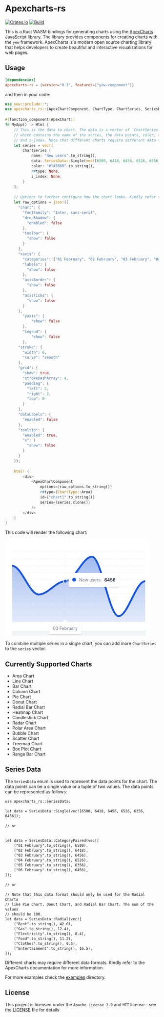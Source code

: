 # Apexcharts-rs
[![Crates.io](https://img.shields.io/crates/v/apexcharts-rs)](https://crates.io/crates/apexcharts-rs)
[![Build](https://github.com/clementwanjau/apexcharts-rs/actions/workflows/build.yaml/badge.svg)](https://github.com/clementwanjau/apexcharts-rs/actions/workflows/build.yaml)

This is a Rust WASM bindings for generating charts using the [ApexCharts](https://apexcharts.com/) JavaScript library. The library provides components for creating charts with the `yew` framework. ApexCharts is a modern open source charting library that helps developers to create beautiful and interactive visualizations for web pages.

## Usage
```toml
[dependencies]
apexcharts-rs = {version="0.1", features=["yew-component"]}
```
and then in your code:

```rust
use yew::prelude::*;
use apexcharts_rs::{ApexChartComponent, ChartType, ChartSeries, SeriesData};

#[function_component(ApexChart)]
fn MyApp() -> Html {
    // This is the data to chart. The data is a vector of `ChartSeries` 
    // which contains the name of the series, the data points, color, type 
    // and z-index. Note that different charts require different data types. 
    let series = vec![
        ChartSeries {
            name: "New users".to_string(),
            data: SeriesData::Single(vec![6500, 6418, 6456, 6526, 6356, 6456]),
            color: "#1A56DB".to_string(),
            r#type: None,
            z_index: None,
        }
    ];
    
    // Options to further configure how the chart looks. Kindly refer to the ApexCharts documentation for more options.
    let raw_options = json!({
      "chart": {
        "fontFamily": "Inter, sans-serif",
        "dropShadow": {
          "enabled": false
        },
        "toolbar": {
          "show": false
        }
      },
      "xaxis": {
        "categories": ["01 February", "02 February", "03 February", "04 February", "05 February", "06 February", "07 February"],
        "labels": {
          "show": false
        },
        "axisBorder": {
          "show": false
        },
        "axisTicks": {
          "show": false
        }
      },
        "yaxis": {
            "show": false
        },
        "legend": {
            "show": false
        },
      "stroke": {
        "width": 6,
        "curve": "smooth"
      },
      "grid": {
        "show": true,
        "strokeDashArray": 4,
        "padding": {
          "left": 2,
          "right": 2,
          "top": 0
        }
      },
      "dataLabels": {
        "enabled": false
      },
      "tooltip": {
        "enabled": true,
        "x": {
          "show": false
        }
      }
    });

    html! {
        <div>
            <ApexChartComponent
                options={raw_options.to_string()}
                r#type={ChartType::Area}
                id={"chart1".to_string()}
                series={series.clone()}
            />
        </div>
    }
}
```


This code will render the following chart:

![Area Chart](./assets/area_chart.png)


To combine multiple series in a single chart, you can add more `ChartSeries` to the `series` vector. 

## Currently Supported Charts
- Area Chart
- Line Chart
- Bar Chart
- Column Chart
- Pie Chart
- Donut Chart
- Radial Bar Chart
- Heatmap Chart
- Candlestick Chart
- Radar Chart
- Polar Area Chart
- Bubble Chart
- Scatter Chart
- Treemap Chart
- Box Plot Chart
- Range Bar Chart

## Series Data
The `SeriesData` enum is used to represent the data points for the chart. The data points can be a single value or a tuple of two values. The data points can be represented as follows:
```
use apexcharts_rs::SeriesData;

let data = SeriesData::Single(vec![6500, 6418, 6456, 6526, 6356, 6456]);

// or 


let data = SeriesData::CategoryPaired(vec![
    ("01 February".to_string(), 6500),
    ("02 February".to_string(), 6418),
    ("03 February".to_string(), 6456),
    ("04 February".to_string(), 6526),
    ("05 February".to_string(), 6356),
    ("06 February".to_string(), 6456),
]);

// or

// Note that this data format should only be used for the Radial Charts 
// like Pie Chart, Donut Chart, and Radial Bar Chart. The sum of the values 
// should be 100.
let data = SeriesData::Radial(vec![
    ("Rent".to_string(), 42.0),
    ("Gas".to_string(), 12.4),
    ("Electricity".to_string(), 8.4),
    ("Food".to_string(), 11.2),
    ("Clothes".to_string(), 9.5),
    ("Entertainment".to_string(), 16.5),
]);
```
Different charts may require different data formats. Kindly refer to the ApexCharts documentation for more information.

For more examples check the [examples](./examples) directory.

## License

This project is licensed under the `Apache License 2.0` and `MIT` license - see the [LICENSE](LICENSE) file for details

